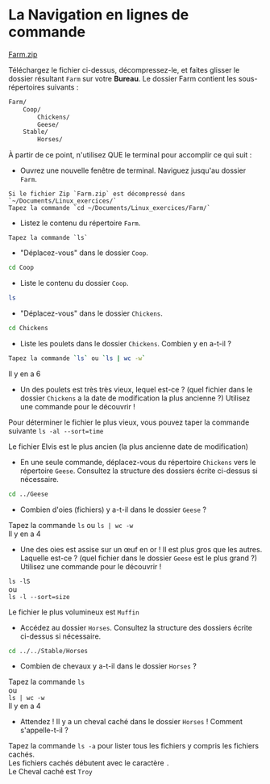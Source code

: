 # La Navigation en lignes de commande

[Farm.zip](./Farm.zip)

Téléchargez le fichier ci-dessus, décompressez-le, et faites glisser le dossier résultant `Farm` sur votre **Bureau**. Le dossier Farm contient les sous-répertoires suivants :

```bash
Farm/
	Coop/
		Chickens/
		Geese/
	Stable/
		Horses/
```

À partir de ce point, n'utilisez QUE le terminal pour accomplir ce qui suit :

- Ouvrez une nouvelle fenêtre de terminal. Naviguez jusqu'au dossier `Farm`.

```
Si le fichier Zip `Farm.zip` est décompressé dans `~/Documents/Linux_exercices/`
Tapez la commande `cd ~/Documents/Linux_exercices/Farm/`
```

- Listez le contenu du répertoire `Farm`.

```
Tapez la commande `ls`
```

- "Déplacez-vous" dans le dossier `Coop`.

```bash
cd Coop
```

- Liste le contenu du dossier `Coop`.

```bash
ls
```

- "Déplacez-vous" dans le dossier `Chickens`.

```bash
cd Chickens
```

- Liste les poulets dans le dossier `Chickens`. Combien y en a-t-il ?

```bash
Tapez la commande `ls` ou `ls | wc -w`
```

Il y en a 6

- Un des poulets est très très vieux, lequel est-ce ? (quel fichier dans le dossier `Chickens` a la date de modification la plus ancienne ?) Utilisez une commande pour le découvrir !

Pour déterminer le fichier le plus vieux, vous pouvez taper la commande suivante
`ls -al --sort=time`

Le fichier Elvis est le plus ancien (la plus ancienne date de modification)

- En une seule commande, déplacez-vous du répertoire `Chickens` vers le répertoire `Geese`. Consultez la structure des dossiers écrite ci-dessus si nécessaire.

```bash
cd ../Geese
```

- Combien d'oies (fichiers) y a-t-il dans le dossier `Geese` ?

Tapez la commande `ls` ou `ls | wc -w`  
Il y en a 4

- Une des oies est assise sur un œuf en or ! Il est plus gros que les autres. Laquelle est-ce ? (quel fichier dans le dossier `Geese` est le plus grand ?) Utilisez une commande pour le découvrir !

`ls -lS`  
ou  
`ls -l --sort=size`

Le fichier le plus volumineux est `Muffin`

- Accédez au dossier `Horses`. Consultez la structure des dossiers écrite ci-dessus si nécessaire.

```bash
cd ../../Stable/Horses
```

- Combien de chevaux y a-t-il dans le dossier `Horses` ?

Tapez la commande `ls`  
ou  
`ls | wc -w`  
Il y en a 4

- Attendez ! Il y a un cheval caché dans le dossier `Horses` ! Comment s'appelle-t-il ?

Tapez la commande `ls -a` pour lister tous les fichiers y compris les fichiers cachés.  
Les fichiers cachés débutent avec le caractère `.`  
Le Cheval caché est `Troy`
